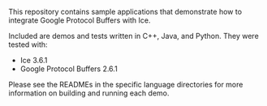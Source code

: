 This repository contains sample applications that demonstrate how to
integrate Google Protocol Buffers with Ice.

Included are demos and tests written in C++, Java, and Python. They were
tested with:

  - Ice 3.6.1
  - Google Protocol Buffers 2.6.1

Please see the READMEs in the specific language directories for
more information on building and running each demo.
